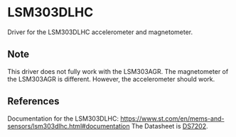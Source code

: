 # LSM303DLHC

Driver for the LSM303DLHC accelerometer and magnetometer.

## Note
This driver does not fully work with the LSM303AGR. The magnetometer
of the LSM303AGR is different. However, the accelerometer should work.

## References

Documentation for the LSM303DLHC: https://www.st.com/en/mems-and-sensors/lsm303dlhc.html#documentation
The Datasheet is [DS7202](https://www.st.com/resource/en/datasheet/lsm303dlhc.pdf).
